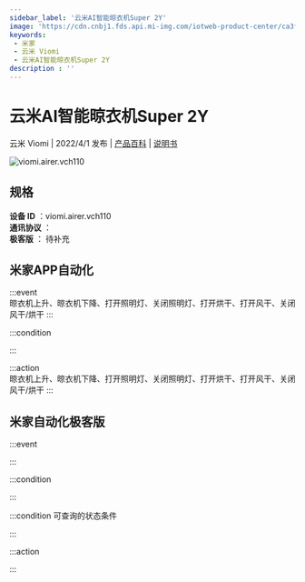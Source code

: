 ```yaml
---
sidebar_label: '云米AI智能晾衣机Super 2Y'
image: 'https://cdn.cnbj1.fds.api.mi-img.com/iotweb-product-center/ca3fff62250a274a1de4215350bcce47_1647248712928.png?GalaxyAccessKeyId=AKVGLQWBOVIRQ3XLEW&Expires=9223372036854775807&Signature=H94LNt7M2GTVCRQND3PNdTJsyDg='
keywords: 
 - 米家
 - 云米 Viomi
 - 云米AI智能晾衣机Super 2Y
description : ''
---
```

# 云米AI智能晾衣机Super 2Y

云米 Viomi | 2022/4/1 发布 | [产品百科](https://home.mi.com/webapp/content/baike/product/index.html?model=viomi.airer.vch110/) | [说明书](https://home.mi.com/views/introduction.html?model=viomi.airer.vch110&region=cn)

![viomi.airer.vch110](https://cdn.cnbj1.fds.api.mi-img.com/iotweb-product-center/ca3fff62250a274a1de4215350bcce47_1647248712928.png?GalaxyAccessKeyId=AKVGLQWBOVIRQ3XLEW&Expires=9223372036854775807&Signature=H94LNt7M2GTVCRQND3PNdTJsyDg=)

## 规格  
> 
**设备 ID** ：viomi.airer.vch110  
**通讯协议** ：  
**极客版**  ： 待补充 


## 米家APP自动化  

:::event  
晾衣机上升、晾衣机下降、打开照明灯、关闭照明灯、打开烘干、打开风干、关闭风干/烘干
:::

:::condition  

:::

:::action   
晾衣机上升、晾衣机下降、打开照明灯、关闭照明灯、打开烘干、打开风干、关闭风干/烘干
:::

## 米家自动化极客版  

:::event  

:::

:::condition  

:::

:::condition 可查询的状态条件  

:::

:::action  

:::

        
